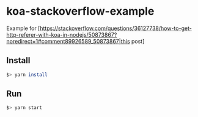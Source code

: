 # koa-stackoverflow-example
Example for [https://stackoverflow.com/questions/36127738/how-to-get-http-referer-with-koa-in-nodejs/50873867?noredirect=1#comment89926589_50873867|this post]
## Install
```bash
$> yarn install
```
## Run
```bash
$> yarn start
```
